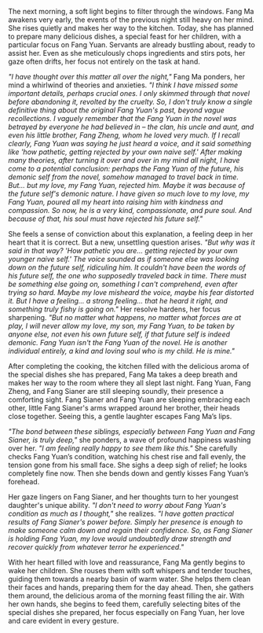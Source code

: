 The next morning, a soft light begins to filter through the windows. Fang Ma awakens very early, the events of the previous night still heavy on her mind. She rises quietly and makes her way to the kitchen. Today, she has planned to prepare many delicious dishes, a special feast for her children, with a particular focus on Fang Yuan. Servants are already bustling about, ready to assist her. Even as she meticulously chops ingredients and stirs pots, her gaze often drifts, her focus not entirely on the task at hand.

_"I have thought over this matter all over the night,"_ Fang Ma ponders, her mind a whirlwind of theories and anxieties. _"I think I have missed some important details, perhaps crucial ones. I only skimmed through that novel before abandoning it, revolted by the cruelty. So, I don't truly know a single definitive thing about the original Fang Yuan's past, beyond vague recollections. I vaguely remember that the Fang Yuan in the novel was betrayed by everyone he had believed in – the clan, his uncle and aunt, and even his little brother, Fang Zheng, whom he loved very much. If I recall clearly, Fang Yuan was saying he just heard a voice, and it said something like 'how pathetic, getting rejected by your own naive self.' After making many theories, after turning it over and over in my mind all night, I have come to a potential conclusion: perhaps the Fang Yuan of the future, his demonic self from the novel, somehow managed to travel back in time. But… but my love, my Fang Yuan, rejected him. Maybe it was because of the future self's demonic nature. I have given so much love to my love, my Fang Yuan, poured all my heart into raising him with kindness and compassion. So now, he is a very kind, compassionate, and pure soul. And because of that, his soul must have rejected his future self."_

She feels a sense of conviction about this explanation, a feeling deep in her heart that it is correct. But a new, unsettling question arises. _"But why was it said in that way? 'How pathetic you are… getting rejected by your own younger naive self.' The voice sounded as if someone else was looking down on the future self, ridiculing him. It couldn't have been the words of his future self, the one who supposedly traveled back in time. There must be something else going on, something I can't comprehend, even after trying so hard. Maybe my love misheard the voice, maybe his fear distorted it. But I have a feeling… a strong feeling… that he heard it right, and something truly fishy is going on."_ Her resolve hardens, her focus sharpening. _"But no matter what happens, no matter what forces are at play, I will never allow my love, my son, my Fang Yuan, to be taken by anyone else, not even his own future self, if that future self is indeed demonic. Fang Yuan isn't the Fang Yuan of the novel. He is another individual entirely, a kind and loving soul who is my child. He is mine."_

After completing the cooking, the kitchen filled with the delicious aroma of the special dishes she has prepared, Fang Ma takes a deep breath and makes her way to the room where they all slept last night. Fang Yuan, Fang Zheng, and Fang Sianer are still sleeping soundly, their presence a comforting sight. Fang Sianer and Fang Yuan are sleeping embracing each other, little Fang Sianer's arms wrapped around her brother, their heads close together. Seeing this, a gentle laughter escapes Fang Ma’s lips.

_"The bond between these siblings, especially between Fang Yuan and Fang Sianer, is truly deep,"_ she ponders, a wave of profound happiness washing over her. _"I am feeling really happy to see them like this."_ She carefully checks Fang Yuan’s condition, watching his chest rise and fall evenly, the tension gone from his small face. She sighs a deep sigh of relief; he looks completely fine now. Then she bends down and gently kisses Fang Yuan’s forehead.

Her gaze lingers on Fang Sianer, and her thoughts turn to her youngest daughter's unique ability. _"I don't need to worry about Fang Yuan's condition as much as I thought,"_ she realizes. _"I have gotten practical results of Fang Sianer's power before. Simply her presence is enough to make someone calm down and regain their confidence. So, as Fang Sianer is holding Fang Yuan, my love would undoubtedly draw strength and recover quickly from whatever terror he experienced."_

With her heart filled with love and reassurance, Fang Ma gently begins to wake her children. She rouses them with soft whispers and tender touches, guiding them towards a nearby basin of warm water. She helps them clean their faces and hands, preparing them for the day ahead. Then, she gathers them around, the delicious aroma of the morning feast filling the air. With her own hands, she begins to feed them, carefully selecting bites of the special dishes she prepared, her focus especially on Fang Yuan, her love and care evident in every gesture.



